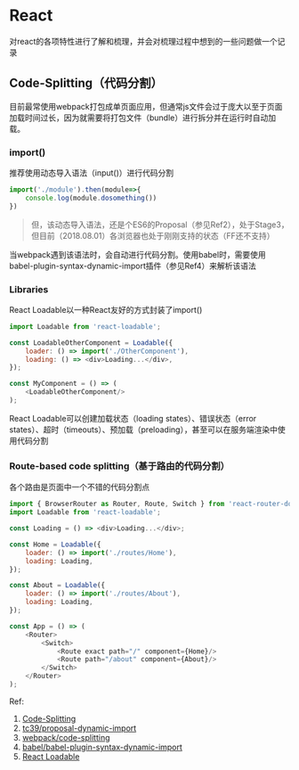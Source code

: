 # React

对react的各项特性进行了解和梳理，并会对梳理过程中想到的一些问题做一个记录

## Code-Splitting（代码分割）

目前最常使用webpack打包成单页面应用，但通常js文件会过于庞大以至于页面加载时间过长，因为就需要将打包文件（bundle）进行拆分并在运行时自动加载。

### import()

推荐使用动态导入语法（input()）进行代码分割

```js
import('./module').then(module=>{
    console.log(module.dosomething())
})
```

> 但，该动态导入语法，还是个ES6的Proposal（参见Ref2），处于Stage3，但目前（2018.08.01）各浏览器也处于刚刚支持的状态（FF还不支持）

当webpack遇到该语法时，会自动进行代码分割。使用babel时，需要使用babel-plugin-syntax-dynamic-import插件（参见Ref4）来解析该语法

### Libraries

React Loadable以一种React友好的方式封装了import()
```js
import Loadable from 'react-loadable';

const LoadableOtherComponent = Loadable({
    loader: () => import('./OtherComponent'),
    loading: () => <div>Loading...</div>,
});

const MyComponent = () => (
    <LoadableOtherComponent/>
);
```


React Loadable可以创建加载状态（loading states）、错误状态（error states）、超时（timeouts）、预加载（preloading），甚至可以在服务端渲染中使用代码分割

### Route-based code splitting（基于路由的代码分割）

各个路由是页面中一个不错的代码分割点

```js
import { BrowserRouter as Router, Route, Switch } from 'react-router-dom';
import Loadable from 'react-loadable';

const Loading = () => <div>Loading...</div>;

const Home = Loadable({
    loader: () => import('./routes/Home'),
    loading: Loading,
});

const About = Loadable({
    loader: () => import('./routes/About'),
    loading: Loading,
});

const App = () => (
    <Router>
        <Switch>
            <Route exact path="/" component={Home}/>
            <Route path="/about" component={About}/>
        </Switch>
    </Router>
);
```

Ref:
1. [Code-Splitting](https://reactjs.org/docs/code-splitting.html)
2. [tc39/proposal-dynamic-import](https://github.com/tc39/proposal-dynamic-import)
3. [webpack/code-splitting](https://webpack.js.org/guides/code-splitting/)
4. [babel/babel-plugin-syntax-dynamic-import](https://babeljs.io/docs/en/babel-plugin-syntax-dynamic-import/)
5. [React Loadable](https://github.com/thejameskyle/react-loadable)